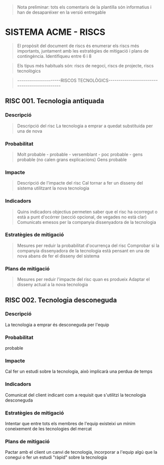 > Nota preliminar: tots els comentaris de la plantilla són informatius i han de desaparéixer en la versió entregable

# SISTEMA ACME - RISCS #


> El propòsit del document de riscs és enumerar els riscs més importants, juntament amb les estratègies de mitigació i plans de contingència. Identifiqueu entre 6 i 8

> Els tipus més habituals són: riscs de negoci, riscs de projecte, riscs tecnològics


>----------------------RISCOS TECNOLÒGICS-----------------------------------------------

## RISC 001. Tecnologia antiquada ##

### Descripció ###

> Descripció del risc
La tecnologia a emprar a quedat substituida per una de nova

### Probabilitat ###

> Molt probable - probable - versemblant - poc probable - gens probable (no calen grans explicacions)
Gens probable 
 
### Impacte ###

> Descripció de l'impacte del risc
Cal tornar a fer un disseny del sistema utilitzant la nova tecnologia
 
### Indicadors ###

> Quins indicadors objectius permeten saber que el risc ha ocorregut o està a punt d'ocórrer (secció opcional, de vegades no està clar)
Comunicats emesos per la companyia dissenyadora de la tecnologia
 
### Estratègies de mitigació ###

> Mesures per reduir la probabilitat d'ocurrença del risc
Comprobar si la companyia dissenyadora de la tecnologia està pensant en una de nova abans de fer el disseny del sistema
 
### Plans de mitigació ###

> Mesures per reduir l'impacte del risc quan es produeix
Adaptar el disseny actual a la nova tecnologia



## RISC 002. Tecnologia desconeguda ##

### Descripció ###

La tecnologia a emprar és desconeguda per l'equip

### Probabilitat ###

probable 
 
### Impacte ###

Cal fer un estudi sobre la tecnologia, això implicarà una perdua de temps
 
### Indicadors ###

Comunicat del client indicant com a requisit que s'utilitzi la tecnologia desconeguda
 
### Estratègies de mitigació ###

Intentar que entre tots els membres de l'equip existeixi un mínim coneixement de les tecnologies del mercat
 
### Plans de mitigació ###

Pactar amb el client un canvi de tecnologia, incorporar a l'equip algú que la conegui o fer un estudi "ràpid" sobre la tecnologia
